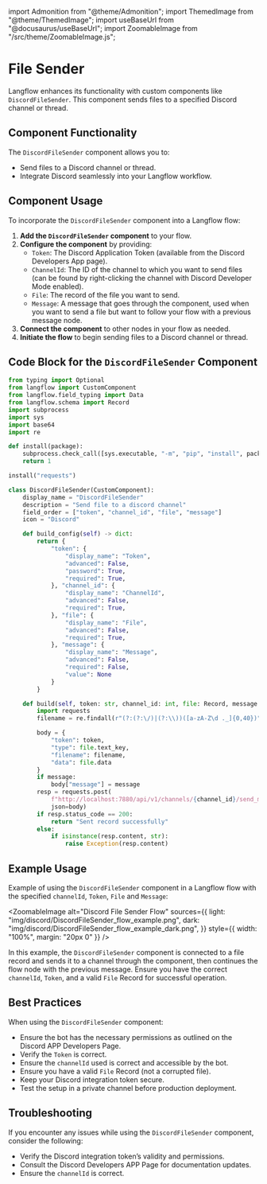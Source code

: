   import Admonition from "@theme/Admonition";
  import ThemedImage from "@theme/ThemedImage";
  import useBaseUrl from "@docusaurus/useBaseUrl";
  import ZoomableImage from "/src/theme/ZoomableImage.js";

  # File Sender

  Langflow enhances its functionality with custom components like `DiscordFileSender`. This component sends files to a specified Discord channel or thread.

  ## Component Functionality

  <Admonition type="tip" title="Component Functionality">

  The `DiscordFileSender` component allows you to:

  - Send files to a Discord channel or thread.
  - Integrate Discord seamlessly into your Langflow workflow.

  </Admonition>

  ## Component Usage

  To incorporate the `DiscordFileSender` component into a Langflow flow:

  1. **Add the `DiscordFileSender` component** to your flow.
  2. **Configure the component** by providing:
     - `Token`: The Discord Application Token (available from the Discord Developers App page).
     - `ChannelId`: The ID of the channel to which you want to send files (can be found by right-clicking the channel with Discord Developer Mode enabled).
     - `File`: The record of the file you want to send.
     - `Message`: A message that goes through the component, used when you want to send a file but want to follow your flow with a previous message node.
  3. **Connect the component** to other nodes in your flow as needed.
  4. **Initiate the flow** to begin sending files to a Discord channel or thread.

  ## Code Block for the `DiscordFileSender` Component

  ```python
  from typing import Optional
  from langflow import CustomComponent
  from langflow.field_typing import Data
  from langflow.schema import Record
  import subprocess
  import sys
  import base64
  import re
  
  def install(package):
      subprocess.check_call([sys.executable, "-m", "pip", "install", package])
      return 1
  
  install("requests")
  
  class DiscordFileSender(CustomComponent):
      display_name = "DiscordFileSender"
      description = "Send file to a discord channel"
      field_order = ["token", "channel_id", "file", "message"]
      icon = "Discord"
  
      def build_config(self) -> dict:
          return {
              "token": {
                  "display_name": "Token",
                  "advanced": False,
                  "password": True,
                  "required": True,
              }, "channel_id": {
                  "display_name": "ChannelId",
                  "advanced": False,
                  "required": True,
              }, "file": {
                  "display_name": "File",
                  "advanced": False,
                  "required": True,
              }, "message": {
                  "display_name": "Message",
                  "advanced": False,
                  "required": False,
                  "value": None
              }
          }
  
      def build(self, token: str, channel_id: int, file: Record, message: Optional[str] = None) -> str:
          import requests
          filename = re.findall(r"(?:(?:\/)|(?:\\))([a-zA-Z\d ._]{0,40})", file.file_path)[-1]
  
          body = {
              "token": token,
              "type": file.text_key,
              "filename": filename,
              "data": file.data
          }
          if message:
              body["message"] = message
          resp = requests.post(
              f"http://localhost:7880/api/v1/channels/{channel_id}/send_message",
              json=body)
          if resp.status_code == 200:
              return "Sent record successfully"
          else:
              if isinstance(resp.content, str):
                  raise Exception(resp.content)
  ```

  ## Example Usage

  <Admonition type="info" title="Example Usage">

  Example of using the `DiscordFileSender` component in a Langflow flow with the specified `channelId`, `Token`, `File` and `Message`:

  <ZoomableImage
    alt="Discord File Sender Flow"
    sources={{
      light: "img/discord/DiscordFileSender_flow_example.png",
      dark: "img/discord/DiscordFileSender_flow_example_dark.png",
    }}
    style={{ width: "100%", margin: "20px 0" }}
  />

  In this example, the `DiscordFileSender` component is connected to a file record and sends it to a channel through the component, then continues the flow node with the previous message. Ensure you have the correct `channelId`, `Token`, and a valid `File` Record for successful operation.

  </Admonition>

  ## Best Practices

  <Admonition type="tip" title="Best Practices">

  When using the `DiscordFileSender` component:

  - Ensure the bot has the necessary permissions as outlined on the Discord APP Developers Page.
  - Verify the `Token` is correct.
  - Ensure the `channelId` used is correct and accessible by the bot.
  - Ensure you have a valid `File` Record (not a corrupted file).
  - Keep your Discord integration token secure.
  - Test the setup in a private channel before production deployment.

  </Admonition>

  ## Troubleshooting

  <Admonition type="caution" title="Troubleshooting">

  If you encounter any issues while using the `DiscordFileSender` component, consider the following:

  - Verify the Discord integration token’s validity and permissions.
  - Consult the Discord Developers APP Page for documentation updates.
  - Ensure the `channelId` is correct.

  </Admonition>
